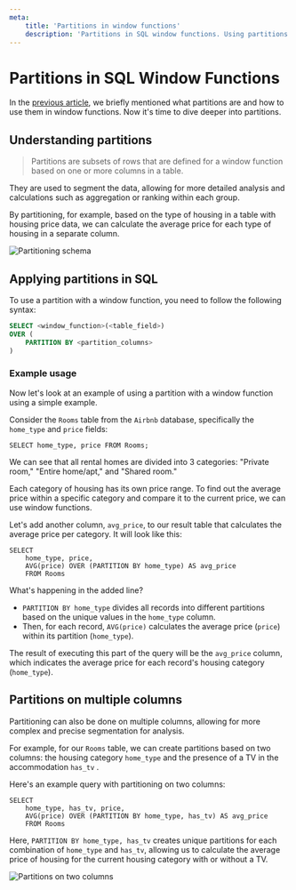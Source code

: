 ```yaml
---
meta:
    title: 'Partitions in window functions'
    description: 'Partitions in SQL window functions. Using partitions across multiple columns. Partition syntax.'
---
```


# Partitions in SQL Window Functions

In the [previous article](https://sql-academy.org//guide/windows-functions), we briefly mentioned what partitions
are and how to use them in window functions. Now it's time to dive deeper into partitions.

## Understanding partitions

> Partitions are subsets of rows that are defined for a window function based on one or more columns in a table.

They are used to segment the data, allowing for more detailed analysis and calculations such as aggregation or ranking within each group.

By partitioning, for example, based on the type of housing in a table with housing price data, we can calculate the average price for each type of housing in a separate column.

![Partitioning schema](https://sql-academy.org/static/guidePage/windows-functions/3_en.png "Partitioning schema")

## Applying partitions in SQL

To use a partition with a window function, you need to follow the following syntax:

```sql
SELECT <window_function>(<table_field>)
OVER (
    PARTITION BY <partition_columns>
)
```

### Example usage

Now let's look at an example of using a partition with a window function using a simple example.

<ERD databaseName="Airbnb" />

Consider the `Rooms` table from the `Airbnb` database, specifically the `home_type` and `price` fields:

```sql-Airbnb-executable
SELECT home_type, price FROM Rooms;
```

We can see that all rental homes are divided into 3 categories: "Private room," "Entire home/apt,"
and "Shared room."

Each category of housing has its own price range. To find out the average price within a specific category and compare it to the current price, we can use window functions.

Let's add another column, `avg_price`, to our result table that calculates the average price per category. It will look like this:

```sql-Airbnb-executable
SELECT
    home_type, price,
    AVG(price) OVER (PARTITION BY home_type) AS avg_price
    FROM Rooms
```

What's happening in the added line?

- `PARTITION BY home_type` divides all records into different partitions based on the unique values in the `home_type` column.
- Then, for each record, `AVG(price)` calculates the average price (`price`) within its partition (`home_type`).

The result of executing this part of the query will be the `avg_price` column, which indicates the average price for each record's housing category (`home_type`).

## Partitions on multiple columns

Partitioning can also be done on multiple columns, allowing for more complex and precise segmentation for analysis.

For example, for our `Rooms` table, we can create partitions based on two columns: the housing category `home_type` and the presence of a TV in the accommodation `has_tv` .

Here's an example query with partitioning on two columns:

```sql-Airbnb-executable
SELECT
    home_type, has_tv, price,
    AVG(price) OVER (PARTITION BY home_type, has_tv) AS avg_price
    FROM Rooms
```

Here, `PARTITION BY home_type, has_tv` creates unique partitions for each combination of `home_type` and `has_tv`, allowing us to calculate the average price of housing for the current housing category with or without a TV.

![Partitions on two columns](https://sql-academy.org/static/guidePage/partitions/2-columns-partition_en.png "Partitions on two columns")
